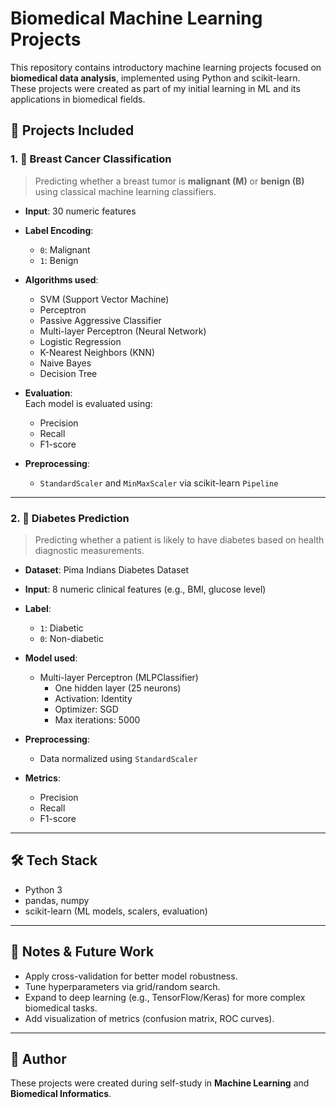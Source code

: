 # Biomedical Machine Learning Projects

This repository contains introductory machine learning projects focused on **biomedical data analysis**, implemented using Python and scikit-learn. These projects were created as part of my initial learning in ML and its applications in biomedical fields.

## 📁 Projects Included

### 1. 🔬 Breast Cancer Classification

> Predicting whether a breast tumor is **malignant (M)** or **benign (B)** using classical machine learning classifiers.

- **Input**: 30 numeric features  
- **Label Encoding**:  
  - `0`: Malignant  
  - `1`: Benign

- **Algorithms used**:
  - SVM (Support Vector Machine)
  - Perceptron
  - Passive Aggressive Classifier
  - Multi-layer Perceptron (Neural Network)
  - Logistic Regression
  - K-Nearest Neighbors (KNN)
  - Naive Bayes
  - Decision Tree

- **Evaluation**:  
  Each model is evaluated using:
  - Precision
  - Recall
  - F1-score

- **Preprocessing**:
  - `StandardScaler` and `MinMaxScaler` via scikit-learn `Pipeline`

---

### 2. 🍬 Diabetes Prediction

> Predicting whether a patient is likely to have diabetes based on health diagnostic measurements.

- **Dataset**: Pima Indians Diabetes Dataset
- **Input**: 8 numeric clinical features (e.g., BMI, glucose level)
- **Label**:  
  - `1`: Diabetic  
  - `0`: Non-diabetic

- **Model used**:
  - Multi-layer Perceptron (MLPClassifier)
    - One hidden layer (25 neurons)
    - Activation: Identity
    - Optimizer: SGD
    - Max iterations: 5000

- **Preprocessing**:
  - Data normalized using `StandardScaler`

- **Metrics**:
  - Precision
  - Recall
  - F1-score

---

## 🛠 Tech Stack

- Python 3
- pandas, numpy
- scikit-learn (ML models, scalers, evaluation)

---


## 📌 Notes & Future Work

- Apply cross-validation for better model robustness.
- Tune hyperparameters via grid/random search.
- Expand to deep learning (e.g., TensorFlow/Keras) for more complex biomedical tasks.
- Add visualization of metrics (confusion matrix, ROC curves).

---

## 📖 Author

These projects were created during self-study in **Machine Learning** and **Biomedical Informatics**.

